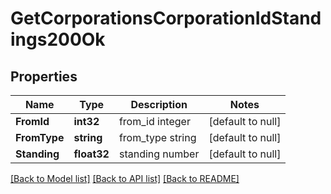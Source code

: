 # GetCorporationsCorporationIdStandings200Ok

## Properties
Name | Type | Description | Notes
------------ | ------------- | ------------- | -------------
**FromId** | **int32** | from_id integer | [default to null]
**FromType** | **string** | from_type string | [default to null]
**Standing** | **float32** | standing number | [default to null]

[[Back to Model list]](../README.md#documentation-for-models) [[Back to API list]](../README.md#documentation-for-api-endpoints) [[Back to README]](../README.md)

